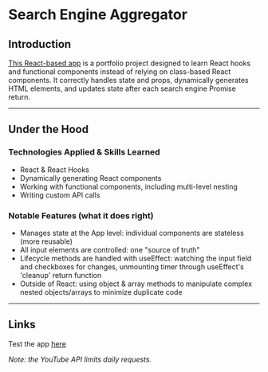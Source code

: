 # Search Engine Aggregator

## Introduction

[This React-based app](https://react-search-aggregator.vercel.app/) is a portfolio project designed to learn React hooks and functional components instead of relying on class-based React components. It correctly handles state and props, dynamically generates HTML elements, and updates state after each search engine Promise return.

---

## Under the Hood
### Technologies Applied & Skills Learned
* React & React Hooks
* Dynamically generating React components
* Working with functional components, including multi-level nesting
* Writing custom API calls

### Notable Features (what it does right)
- Manages state at the App level: individual components are stateless (more reusable)
- All input elements are controlled: one "source of truth"
- Lifecycle methods are handled with useEffect: watching the input field and checkboxes for changes, unmounting timer through useEffect's 'cleanup' return function
- Outside of React: using object & array methods to manipulate complex nested objects/arrays to minimize duplicate code

---

## Links
Test the app [here](https://react-search-aggregator.vercel.app/) 

*Note: the YouTube API limits daily requests.*
